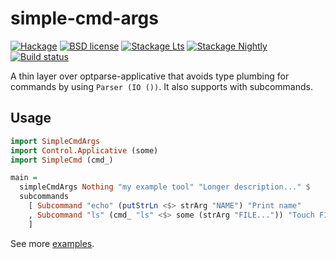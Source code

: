 # simple-cmd-args

[![Hackage](https://img.shields.io/hackage/v/simple-cmd-args.svg)](https://hackage.haskell.org/package/simple-cmd-args)
[![BSD license](https://img.shields.io/badge/license-BSD-blue.svg)](LICENSE)
[![Stackage Lts](http://stackage.org/package/simple-cmd-args/badge/lts)](http://stackage.org/lts/package/simple-cmd-args)
[![Stackage Nightly](http://stackage.org/package/simple-cmd-args/badge/nightly)](http://stackage.org/nightly/package/simple-cmd-args)
[![Build status](https://secure.travis-ci.org/juhp/simple-cmd-args.svg)](https://travis-ci.org/juhp/simple-cmd-args)

A thin layer over optparse-applicative that avoids type plumbing for
commands by using `Parser (IO ())`. It also supports with subcommands.

## Usage

```haskell
import SimpleCmdArgs
import Control.Applicative (some)
import SimpleCmd (cmd_)

main =
  simpleCmdArgs Nothing "my example tool" "Longer description..." $
  subcommands
    [ Subcommand "echo" (putStrLn <$> strArg "NAME") "Print name"
    , Subcommand "ls" (cmd_ "ls" <$> some (strArg "FILE...")) "Touch FILE"
    ]
```

See more [examples](https://github.com/juhp/simple-cmd-args/tree/master/examples).
